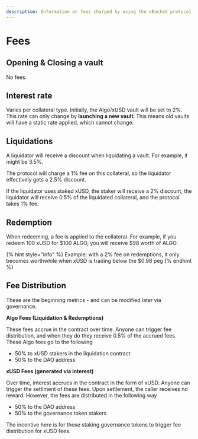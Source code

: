 ```yaml
---
description: Information on fees charged by using the xBacked protocol
---
```


# Fees

## Opening & Closing a vault

No fees.

## Interest rate

Varies per collateral type. Initially, the Algo/xUSD vault will be set to 2%. This rate can only change by **launching a new vault**. This means old vaults will have a static rate applied, which cannot change.

## Liquidations

A liquidator will receive a discount when liquidating a vault. For example, it might be 3.5%.

The protocol will charge a 1% fee on this collateral, so the liquidator effectively gets a 2.5% discount.

If the liquidator uses staked xUSD, the staker will receive a 2% discount, the liquidator will receive 0.5% of the liquidated collateral, and the protocol takes 1% fee.

## Redemption

When redeeming, a fee is applied to the collateral. For example, if you redeem 100 xUSD for $100 ALGO, you will receive $98 worth of ALGO.

{% hint style="info" %}
Example: with a 2% fee on redemptions, it only becomes worthwhile when xUSD is trading below the $0.98 peg
{% endhint %}

## Fee Distribution

These are the beginning metrics - and can be modified later via governance.

**Algo Fees (Liquidation & Redemptions)**

These fees accrue in the contract over time. Anyone can trigger fee distribution, and when they do they receive 0.5% of the accrued fees. These Algo fees go to the following

* 50% to xUSD stakers in the liquidation contract
* 50% to the DAO address

**xUSD Fees (generated via interest)**

Over time, interest accrues in the contract in the form of xUSD. Anyone can trigger the settlment of these fees. Upon settlement, the caller receives no reward. However, the fees are distributed in the following way

* 50% to the DAO address
* 50% to the governance token stakers

The incentive here is for those staking governance tokens to trigger fee distribution for xUSD fees.
